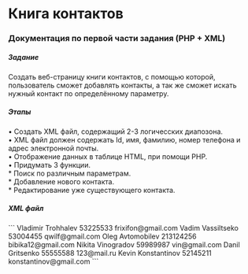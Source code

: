 <h1>Книга контактов</h1>
<h3>Документация по первой части задания (PHP + XML)</h3>

<h5>Задание</h5>
Создать веб-страницу книги контактов, с помощью которой, пользователь сможет добавлять контакты, а так же сможет искать нужный контакт по определённому параметру.

<h5>Этапы</h5>
• Создать XML файл, содержащий 2-3 логичесских диапозона.<br>
• XML файл должен содержать Id, имя, фамилию, номер телефона и адрес электронной почты.<br>
• Отображение данных в таблице HTML, при помощи PHP.<br>
• Придумать 3 функции.<br>
    * Поиск по различным параметрам. <br>
	* Добавление нового контакта. <br>
	* Редактирование уже существующего контакта. <br>
	
<h5>XML файл</h5>
```
<?xml version="1.0" encoding="utf-8"?>
<raamat>
    <kontakt id="1">
		<nimi>Vladimir</nimi>
		<perekonnanimi>Trohhalev</perekonnanimi>
		<telefon>53225533</telefon>
		<email>frixifon@gmail.com</email>
    </kontakt>
	<kontakt id="2">
		<nimi>Vadim</nimi>
		<perekonnanimi>Vassiltseko</perekonnanimi>
		<telefon>53004455</telefon>
		<email>qwilf@gmail.com</email>
    </kontakt>
    <kontakt id="3">
		<nimi>Oleg</nimi>
		<perekonnanimi>Avtomobilev</perekonnanimi>
		<telefon>213124256</telefon>
		<email>bibika12@gmail.com</email>
    </kontakt>
    <kontakt id="4">
		<nimi>Nikita</nimi>
		<perekonnanimi>Vinogradov</perekonnanimi>
		<telefon>59989987</telefon>
		<email>vin@gmail.com</email>
    </kontakt>
	<kontakt id="5">
		<nimi>Danil</nimi>
		<perekonnanimi>Gritsenko</perekonnanimi>
		<telefon>55555588</telefon>
		<email>123@mail.ru</email>
	</kontakt>
	<kontakt id="5">
		<nimi>Kevin</nimi>
		<perekonnanimi>Konstantinov</perekonnanimi>
		<telefon>52145211</telefon>
		<email>konstantinov@gmail.com</email>
	</kontakt>
</raamat>
```
